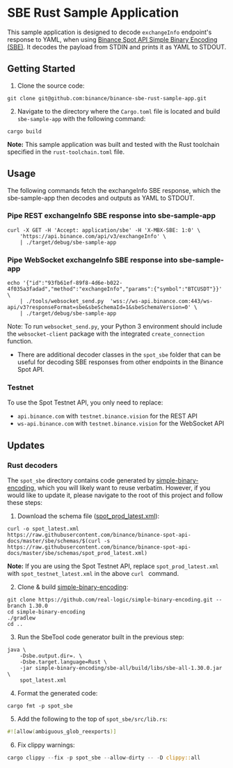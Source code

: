 # SBE Rust Sample Application

This sample application is designed to decode `exchangeInfo` endpoint's response to YAML, when using [Binance Spot API Simple Binary Encoding (SBE)](https://github.com/binance/binance-spot-api-docs/blob/master/faqs/sbe_faq.md). It decodes the payload from STDIN and prints it as YAML to STDOUT.

## Getting Started

1. Clone the source code:
```shell
git clone git@github.com:binance/binance-sbe-rust-sample-app.git
```

2. Navigate to the directory where the `Cargo.toml` file is located and build `sbe-sample-app` with the following command:
```shell
cargo build
```

**Note:** This sample application was built and tested with the Rust toolchain specified in the `rust-toolchain.toml` file.

## Usage

The following commands fetch the exchangeInfo SBE response, which the sbe-sample-app then decodes and outputs as YAML to STDOUT.

### Pipe REST exchangeInfo SBE response into sbe-sample-app

```shell
curl -X GET -H 'Accept: application/sbe' -H 'X-MBX-SBE: 1:0' \
    'https://api.binance.com/api/v3/exchangeInfo' \
    | ./target/debug/sbe-sample-app
```

### Pipe WebSocket exchangeInfo SBE response into sbe-sample-app

```shell
echo '{"id":"93fb61ef-89f8-4d6e-b022-4f035a3fadad","method":"exchangeInfo","params":{"symbol":"BTCUSDT"}}' \
    | ./tools/websocket_send.py  'wss://ws-api.binance.com:443/ws-api/v3?responseFormat=sbe&sbeSchemaId=1&sbeSchemaVersion=0' \
    | ./target/debug/sbe-sample-app
```

Note: To run `websocket_send.py`, your Python 3 environment should include the `websocket-client` package with the integrated `create_connection` function.

- There are additional decoder classes in the `spot_sbe` folder that can be useful for decoding SBE responses from other endpoints in the Binance Spot API.

### Testnet 

To use the Spot Testnet API, you only need to replace:
- `api.binance.com` with `testnet.binance.vision` for the REST API
- `ws-api.binance.com` with `testnet.binance.vision` for the WebSocket API

## Updates

### Rust decoders

The `spot_sbe` directory contains code generated by [simple-binary-encoding](https://github.com/real-logic/simple-binary-encoding), which you will likely want to reuse verbatim. However, if you would like to update it, please navigate to the root of this project and follow these steps:

1) Download the schema file ([spot_prod_latest.xml](https://github.com/binance/binance-spot-api-docs/blob/master/sbe/schemas/spot_prod_latest.xml)):
```shell
curl -o spot_latest.xml https://raw.githubusercontent.com/binance/binance-spot-api-docs/master/sbe/schemas/$(curl -s https://raw.githubusercontent.com/binance/binance-spot-api-docs/master/sbe/schemas/spot_prod_latest.xml)
```

**Note:** If you are using the Spot Testnet API, replace `spot_prod_latest.xml` with `spot_testnet_latest.xml` in the above `curl ` command.

2) Clone & build [simple-binary-encoding](https://github.com/real-logic/simple-binary-encoding):
```shell
git clone https://github.com/real-logic/simple-binary-encoding.git --branch 1.30.0
cd simple-binary-encoding
./gradlew
cd ..
```

3) Run the SbeTool code generator built in the previous step:
```shell
java \
    -Dsbe.output.dir=. \
    -Dsbe.target.language=Rust \
    -jar simple-binary-encoding/sbe-all/build/libs/sbe-all-1.30.0.jar \
    spot_latest.xml
```

4) Format the generated code:
```shell
cargo fmt -p spot_sbe
```

5) Add the following to the top of `spot_sbe/src/lib.rs`:
```rust
#![allow(ambiguous_glob_reexports)]
```

6) Fix clippy warnings:
```rust
cargo clippy --fix -p spot_sbe --allow-dirty -- -D clippy::all
```
